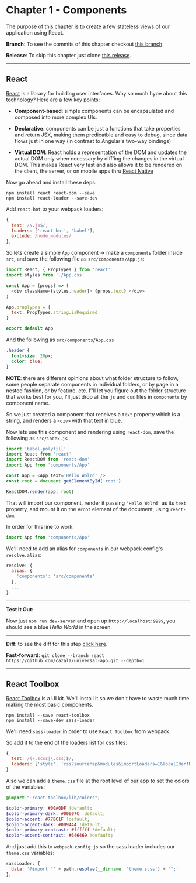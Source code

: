 # Chapter 1 - Components

The purpose of this chapter is to create a few stateless views of our application using React.

**Branch**: To see the commits of this chapter checkout [this branch](https://github.com/cazala/universal-app/pull/1).

**Release**: To skip this chapter just clone [this release](https://github.com/cazala/universal-app/releases/tag/Setup).

---

## React

[React](https://facebook.github.io/react/) is a library for building user interfaces. Why so much hype about this technology? Here are a few key points:

+ **Component-based**: simple components can be encapsulated and composed into more complex UIs. 

+ **Declarative**: components can be just a functions that take properties and return JSX, making them predicatble and easy to debug, since data flows just in one way (in contrast to Angular's two-way bindings)

+ **Virtual DOM**: React holds a representation of the DOM and updates the actual DOM only when necessary by diff'ing the changes in the virtual DOM. This makes React very fast and also  allows it to be rendered on the client, the server, or on mobile apps thru [React Native](https://facebook.github.io/react-native/)

Now go ahead and install these deps:

```
npm install react react-dom --save
npm install react-loader --save-dev
```
Add `react-hot` to your webpack loaders:

```js
{ 
  test: /\.js$/, 
  loaders: ['react-hot', 'babel'], 
  exclude: /node_modules/
},
```

So lets create a simple `App` component -> make a `components` folder inside `src`, and save the following file as `src/components/App.js`:

```js
import React, { PropTypes } from 'react'
import styles from './App.css'

const App = (props) => ( 
  <div className={styles.header}> {props.text} </div>
)

App.propTypes = { 
  text: PropTypes.string.isRequired
}

export default App
```

And the following as `src/components/App.css`

```css
.header { 
  font-size: 20px; 
  color: blue;
}
```

**NOTE**: there are different opinions about what folder structure to follow, some people separate components in individual folders, or by page in a nested fashion, or by feature, etc. I''ll let you figure out the folder structure that works best for you, I'll just drop all the `js` and `css` files in `components` by component name.

So we just created a component that receives a `text` property which is a string, and renders a `<div>` with that text in blue.

Now lets use this component and rendering using `react-dom`, save the following as `src/index.js`

```js
import 'babel-polyfill'
import React from 'react'
import ReactDOM from 'react-dom'
import App from 'components/App'

const app = <App text='Hello Wolrd' />
const root = document.getElementById('root')

ReactDOM.render(app, root)
```
That will import our component, render it passing `'Hello Wolrd'` as its `text` property, and mount it on the `#root` element of the document, using `react-dom`.

In order for this line to work:

```js
import App from 'components/App'
```

We'll need to add an alias for `components` in our webpack config's `resolve.alias`:

```js
resolve: { 
  alias: { 
    'components': 'src/components' 
  },
  ...
}
```

---

**Test It Out**:

Now just `npm run dev-server` and open up `http://localhost:9999`, you should see a blue *Hello World* in the screen.

---

**Diff**: to see the diff for this step [click here](https://github.com/cazala/universal-app/pull/1/commits/d11b8a90f856a391764331113c67962e82fc3b5c).

**Fast-forward**: `git clone --branch react https://github.com/cazala/universal-app.git --depth=1`

---

## React Toolbox

[React Toolbox](http://react-toolbox.com/) is a UI kit. We'll install it so we don't have to waste much time making the most basic components.

```
npm install --save react-toolbox
npm install --save-dev sass-loader
```

We'll need `sass-loader` in order to use `React Toolbox` from webpack.

So add it to the end of the loaders list for css files:

```js
{ 
  test: /(\.scss|\.css)$/, 
  loaders: ['style', 'css?sourceMap&modules&importLoaders=1&localIdentName=[name]__[local]___[hash:base64:5]', 'postcss', 'sass?sourceMap'] 
}

```

Also we can add a `theme.css` file at the root level of our app to set the colors of the variables:

```scss
@import "~react-toolbox/lib/colors";

$color-primary: #00A0DF !default;
$color-primary-dark: #00607C !default;
$color-accent: #77BC1F !default;
$color-accent-dark: #009444 !default;
$color-primary-contrast: #ffffff !default;
$color-accent-contrast: #646469 !default;
```

And just add this to `webpack.config.js` so the sass loader includes our `theme.css` variables:

```js
sassLoader: { 
  data: '@import "' + path.resolve(__dirname, 'theme.scss') + '";' 
},

```








